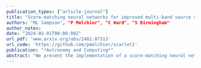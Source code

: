 ```yaml
---
publication_types: ["article-journal"]
title: "Score-matching neural networks for improved multi-band source separation. Astronomy and Computing"
authors: "ML Sampson", "P Melchior", "C Ward", "S Birmingham"
author_notes:
date: "2024-02-01T00:00:00Z"
url_pdf: 'www.arxiv.org/abs/2401.07313'
url_code: 'https://github.com/pmelchior/scarlet2'
publication: "*Astronomy and Computing*"
abstract: "We present the implementation of a score-matching neural network that represents a data-driven prior for non-parametric galaxy morphologies. The gradients of this prior can be included in the optimization routine of the recently developed multi-band modeling framework Scarlet2, a redesign of the Scarlet method currently employed as deblender in the pipelines of the HyperSuprimeCam survey and the Rubin Observatory. The addition of the prior avoids the requirement of nondifferentiable constraints, which can lead to convergence failures we discovered in Scarlet. We present the architecture and training details of our score-matching neural network and show with simulated Rubin-like observations that Scarlet2 outperforms Scarlet in accuracy of total flux and morphology estimates, while maintaining excellent performance for colors. We also demonstrate significant improvements in the robustness to inaccurate initializations. Scarlet2 is written in python, extendend by JAX and equinox, and is fully GPU compatible. The implementation and data package of the score model are publicly available at this https URL."
---
```




